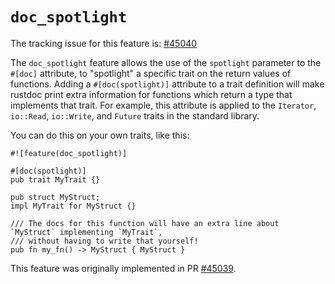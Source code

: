 # `doc_spotlight`

The tracking issue for this feature is: [#45040]

The `doc_spotlight` feature allows the use of the `spotlight` parameter to the `#[doc]` attribute,
to "spotlight" a specific trait on the return values of functions. Adding a `#[doc(spotlight)]`
attribute to a trait definition will make rustdoc print extra information for functions which return
a type that implements that trait. For example, this attribute is applied to the `Iterator`,
`io::Read`, `io::Write`, and `Future` traits in the standard library.

You can do this on your own traits, like this:

```
#![feature(doc_spotlight)]

#[doc(spotlight)]
pub trait MyTrait {}

pub struct MyStruct;
impl MyTrait for MyStruct {}

/// The docs for this function will have an extra line about `MyStruct` implementing `MyTrait`,
/// without having to write that yourself!
pub fn my_fn() -> MyStruct { MyStruct }
```

This feature was originally implemented in PR [#45039].

[#45040]: https://github.com/rust-lang/rust/issues/45040
[#45039]: https://github.com/rust-lang/rust/pull/45039
